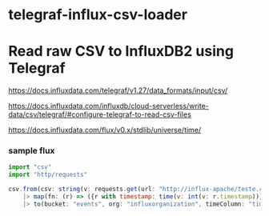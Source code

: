 # telegraf-influx-csv-loader

# Read raw CSV to InfluxDB2 using Telegraf

https://docs.influxdata.com/telegraf/v1.27/data_formats/input/csv/

https://docs.influxdata.com/influxdb/cloud-serverless/write-data/csv/telegraf/#configure-telegraf-to-read-csv-files

https://docs.influxdata.com/flux/v0.x/stdlib/universe/time/

### sample flux

```js
import "csv"
import "http/requests"

csv.from(csv: string(v: requests.get(url: "http://influx-apache/teste.csv").body), mode: "raw")
    |> map(fn: (r) => ({r with timestamp: time(v: int(v: r.timestamp))}))
    |> to(bucket: "events", org: "influxorganization", timeColumn: "timestamp", measurementColumn: "device_id")

```
